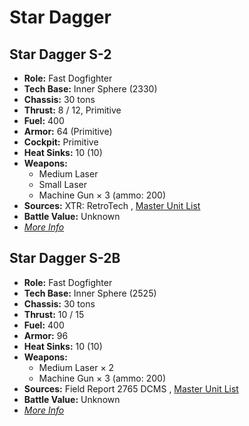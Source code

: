 # Star Dagger 

## Star Dagger S-2 

- **Role:** Fast Dogfighter 
- **Tech Base:** Inner Sphere (2330) 
- **Chassis:** 30 tons 
- **Thrust:** 8 / 12, Primitive 
- **Fuel:** 400 
- **Armor:** 64 (Primitive) 
- **Cockpit:** Primitive 
- **Heat Sinks:** 10 (10) 
- **Weapons:** 
  - Medium Laser 
  - Small Laser 
  - Machine Gun × 3 (ammo: 200) 
- **Sources:** XTR: RetroTech , [Master Unit List](http://masterunitlist.info/Unit/Details/5123) 
- **Battle Value:** Unknown 
- [*More Info*](star_dagger/star_dagger_s-2.md) 

## Star Dagger S-2B 

- **Role:** Fast Dogfighter 
- **Tech Base:** Inner Sphere (2525) 
- **Chassis:** 30 tons 
- **Thrust:** 10 / 15 
- **Fuel:** 400 
- **Armor:** 96 
- **Heat Sinks:** 10 (10) 
- **Weapons:** 
  - Medium Laser × 2 
  - Machine Gun × 3 (ammo: 200) 
- **Sources:** Field Report 2765 DCMS , [Master Unit List](http://masterunitlist.info/Unit/Details/8117) 
- **Battle Value:** Unknown 
- [*More Info*](star_dagger/star_dagger_s-2b.md) 

